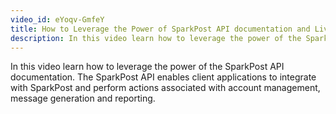 ```yaml
---
video_id: eYoqv-GmfeY
title: How to Leverage the Power of SparkPost API documentation and Live Console
description: In this video learn how to leverage the power of the SparkPost API documentation.
---
```

In this video learn how to leverage the power of the SparkPost API documentation. The SparkPost API enables client applications to integrate with SparkPost and perform actions associated with account management, message generation and reporting.
